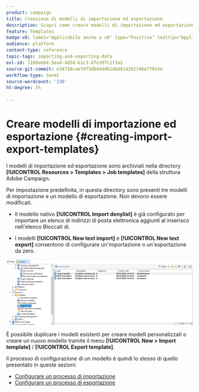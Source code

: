 ```yaml
---
product: campaign
title: Creazione di modelli di importazione ed esportazione
description: Scopri come creare modelli di importazione ed esportazione in Campaign
feature: Templates
badge-v8: label="Applicabile anche a v8" type="Positive" tooltip="Applicabile anche a Campaign v8"
audience: platform
content-type: reference
topic-tags: importing-and-exporting-data
exl-id: 1180e664-5ead-4d5d-b1c3-6fe397c1f3a2
source-git-commit: e34718caefdf5db4ddd61db601420274be77054e
workflow-type: tm+mt
source-wordcount: '136'
ht-degree: 3%

---
```


# Creare modelli di importazione ed esportazione {#creating-import-export-templates}



I modelli di importazione ed esportazione sono archiviati nella directory **[!UICONTROL Resources > Templates > Job templates]** della struttura Adobe Campaign.

Per impostazione predefinita, in questa directory sono presenti tre modelli di importazione e un modello di esportazione. Non devono essere modificati.

* Il modello nativo **[!UICONTROL Import denylist]** è già configurato per importare un elenco di indirizzi di posta elettronica aggiunti al inserisco nell&#39;elenco Bloccati di.

* I modelli **[!UICONTROL New text import]** e **[!UICONTROL New text export]** consentono di configurare un&#39;importazione o un&#39;esportazione da zero.

![](assets/s_ncs_user_export_wizard_template_create.png)

È possibile duplicare i modelli esistenti per creare modelli personalizzati o creare un nuovo modello tramite il menu **[!UICONTROL New > Import template]** / **[!UICONTROL Export template]**.

Il processo di configurazione di un modello è quindi lo stesso di quello presentato in queste sezioni:

* [Configurare un processo di importazione](../../platform/using/executing-import-jobs.md)
* [Configurare un processo di esportazione](../../platform/using/executing-export-jobs.md)
